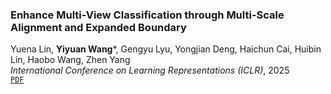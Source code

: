 ### Enhance Multi-View Classification through Multi-Scale Alignment and Expanded Boundary  
Yuena Lin, **Yiyuan Wang***, Gengyu Lyu, Yongjian Deng, Haichun Cai, Huibin Lin, Haobo Wang, Zhen Yang  
*International Conference on Learning Representations (ICLR)*, 2025  
[`PDF`](https://openreview.net/pdf?id=t1J2CnDFwj)
